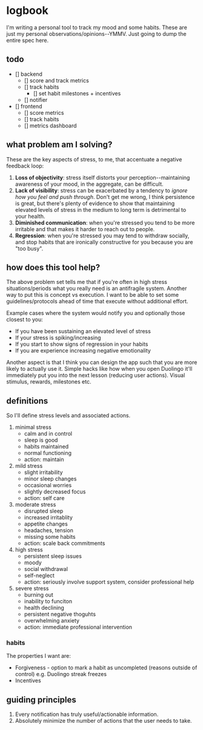 # logbook
I'm writing a personal tool to track my mood and some habits. These are just my personal observations/opinions--YMMV. Just going to dump the entire spec here.

## todo
- [] backend
    - [] score and track metrics
    - [] track habits
        - [] set habit milestones + incentives
    - [] notifier
- [] frontend
    - [] score metrics
    - [] track habits
    - [] metrics dashboard
 
## what problem am I solving?
These are the key aspects of stress, to me, that accentuate a negative feedback loop:
1. **Loss of objectivity**: stress itself distorts your perception--maintaining awareness of your mood, in the aggregate, can be difficult.
2. **Lack of visibility**: stress can be exacerbated by a tendency to *ignore how you feel and push through*. Don't get me wrong, I think persistence is great, but there's plenty of evidence to show that maintaining elevated levels of stress in the medium to long term is detrimental to your health. 
3. **Diminished communication**: when you're stressed you tend to be more irritable and that makes it harder to reach out to people.
4. **Regression**: when you're stressed you may tend to withdraw socially, and stop habits that are ironically constructive for you because you are "too busy".

## how does this tool help?
The above problem set tells me that if you're often in high stress situations/periods what you really need is an antifragile system. Another way to put this is concept vs execution. I want to be able to set some guidelines/protocols ahead of time that execute without additional effort.

Example cases where the system would notify you and optionally those closest to you:
- If you have been sustaining an elevated level of stress
- If your stress is spiking/increasing
- If you start to show signs of regression in your habits
- If you are experience increasing negative emotionality

Another aspect is that I think you can design the app such that you are more likely to actually use it. Simple hacks like how when you open Duolingo it'll immediately put you into the next lesson (reducing user actions). Visual stimulus, rewards, milestones etc.

## definitions
So I'll define stress levels and associated actions.
1. minimal stress
    - calm and in control
    - sleep is good
    - habits maintained
    - normal functioning
    - action: maintain
2. mild stress
    - slight irritability
    - minor sleep changes
    - occasional worries
    - slightly decreased focus
    - action: self care
3. moderate stress
    - disrupted sleep
    - increased irritablity
    - appetite changes
    - headaches, tension
    - missing some habits
    - action: scale back commitments
4. high stress
    - persistent sleep issues
    - moody
    - social withdrawal
    - self-neglect
    - action: seriously involve support system, consider professional help
5. severe stress
    - burning out
    - inability to funciton
    - health declining
    - persistent negative thoguhts
    - overwhelming anxiety
    - action: immediate professional intervention

### habits
The properties I want are:
- Forgiveness - option to mark a habit as uncompleted (reasons outside of control) e.g. Duolingo streak freezes
- Incentives

## guiding principles
1. Every notification has truly useful/actionable information.
2. Absolutely minimize the number of actions that the user needs to take.